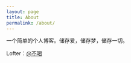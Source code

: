 ```yaml
---
layout: page
title: About
permalink: /about/
---
```


一个简单的个人博客。储存爱，储存梦，储存一切。

Lofter：[@不喝](https://buhebuhe.lofter.com/)
